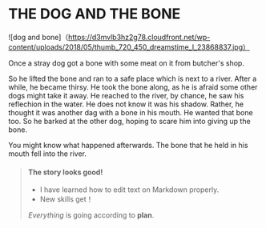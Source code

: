 # THE DOG AND THE BONE

![dog and bone]（https://d3mvlb3hz2g78.cloudfront.net/wp-content/uploads/2018/05/thumb_720_450_dreamstime_l_23868837.jpg）

Once a stray dog got a bone with some meat on it from butcher's shop. 

So he lifted the bone and ran to a safe place which is next to a river. After a while, he became thirsy. He took the bone along, as he is afraid some other dogs might take it away. He reached to the river, by chance, he saw his reflechion in the water. He does not know it was his shadow. Rather, he thought it was another dag with a bone in his mouth. He wanted that bone too. So he barked at the other dog, hoping to scare him into giving up the bone. 

You might know what happened afterwards. The bone that he held in his mouth fell into the river.

> #### The story looks good!
>
> - I have learned how to edit text on Markdown properly.
> - New skills get！
>
>  *Everything* is going according to **plan**.
